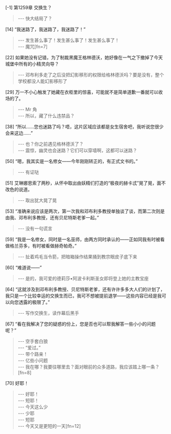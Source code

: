 
[-1] 第1259章 交换生？
>--- 快大结局了？<br>

[14] “我迷路了，我迷路了，我迷路了！”
>--- 发生甚么事了！发生甚么事了！发生甚么事了！<br>
>--- 魔咒[fn=7]<br>

[22] 如果她没有记错，为了制裁黑魔王格林德沃，她好像在一气之下撤掉了今天城堡中所有的小精灵向导？
>--- 邓布利多走了之后没把幻影移形的权限给格林德沃吗？要是没有，整个学校都没人能幻影移形了<br>

[29] 万一不小心触发了她藏在衣柜里的惊喜，可能就不是简单道歉一番就可以收场的了。
>--- Mr 角<br>
>--- 所以，藏了什么违禁品？<br>

[38] “所以……您也迷路了吗？唔，这片区域应该都是女生宿舍吧，我听说您很少会来这边……”
>--- 也？你之前遇见格林德沃了？<br>
>--- 震惊，幽灵也会迷路？它们可以穿墙啊，这都可以迷路？<br>

[50] “嗯，我其实是一名修女——今年刚刚转正的，有正式文书的。”
>--- 有证哒<br>

[51] 艾琳娜思索了两秒，从怀中取出由妖精们打造的“极夜的赫卡忒”晃了晃，面不改色的说道。
>--- 取出犹大晃了晃<br>

[53] “准确来说应该是两次，第一次我和邓布利多教授单独谈了谈，而第二次则是由我、邓布利多教授，还有贝尼特斯老爹一起。”
>--- 没有一句谎言<br>

[59] “我是一名修女，同时是一名巫师，由两方同时承认的——正如同我有时被看做格兰芬多，有时被看做赫奇帕奇。”
>--- 扯着鸡毛当令箭，把暗箱操作结果捅到教宗眼皮子底下来<br>

[60] “难道说——”
>--- 是的，我可爱的德莉莎•阿波卡利斯圣女即将登上她的主教宝座<br>

[64] “这就涉及到邓布利多教授、贝尼特斯老爹，还有许许多多大人们的计划了，我只是一个比较幸运的交换生而已，我可不想被提前退学——这些内容已经是我可以向您透露的极限了。”
>--- 写作交换生，读作幕后黑手<br>

[67] “看在我解决了您的疑惑的份上，您是否也可以帮我解答一些小小的问题呢？”
>--- 空手套白狼<br>
>--- “爱过。”<br>
>--- 带个路亲！<br>
>--- 亿些小问题<br>
>--- 我在哪？我要往哪里去？面对眼前的众多道路，我应该踏上哪一条？[fn=8]<br>

[70] 好耶！
>--- 好耶！<br>
>--- 短耶！<br>
>--- 今天这么少<br>
>--- 少耶<br>
>--- 短耶<br>
>--- 今天又是更短的一天[fn=12]<br>
